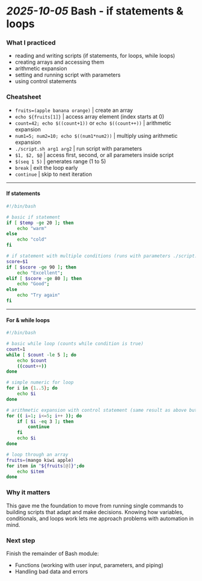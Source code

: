 # *2025-10-05* **Bash - if statements & loops**

### **What I practiced**
- reading and writing scripts (if statements, for loops, while loops)
- creating arrays and accessing them
- arithmetic expansion
- setting and running script with parameters
- using control statements

###  **Cheatsheet**  
- `fruits=(apple banana orange)` | create an array
- `echo ${fruits[1]}` | access array element (index starts at 0)
- `count=42; echo $((count+1))` or `echo $((count++))` | arithmetic expansion
- `num1=5; num2=10; echo $((num1*num2))` | multiply using arithmetic expansion
- `./script.sh arg1 arg2` | run script with parameters
- `$1, $2, $@` | access first, second, or all parameters inside script
- `$(seq 1 5)` | generates range (1 to 5)
- `break` | exit the loop early
- `continue` | skip to next iteration
---

#### **If statements**  

```bash
#!/bin/bash

# basic if statement 
if [ $temp -ge 20 ]; then 
    echo "warm"
else 
    echo "cold"
fi

# if statement with multiple conditions (runs with parameters ./script.sh <grade>)
score=$1
if [ $score -ge 90 ]; then 
    echo "Excellent"; 
elif [ $score -ge 80 ]; then 
    echo "Good"; 
else
    echo "Try again" 
fi
```

---
#### **For & while loops**  

```bash
#!/bin/bash

# basic while loop (counts while condition is true)
count=1
while [ $count -le 5 ]; do 
    echo $count 
    ((count++)) 
done

# simple numeric for loop
for i in {1..5}; do 
    echo $i 
done 

# arithmetic expansion with control statement (same result as above but skips number 3)
for (( i=1; i<=5; i++ )); do
    if [ $i -eq 3 ]; then
        continue
    fi
    echo $i
done

# loop through an array
fruits=(mango kiwi apple)
for item in "${fruits[@]}";do 
    echo $item 
done
```

### **Why it matters**  
This gave me the foundation to move from running single commands to building scripts that adapt and make decisions. Knowing how variables, conditionals, and loops work lets me approach problems with automation in mind.

### **Next step**  
Finish the remainder of Bash module: 
- Functions (working with user input, parameters, and piping)
- Handling bad data and errors
